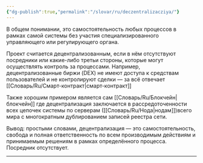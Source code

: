 ```yaml
---
{"dg-publish":true,"permalink":"/slovar/ru/deczentralizacziya/"}
---
```



В общем понимании, это самостоятельность любых процессов в рамках самой системы без участия специализированного управляющего или регулирующего органа.

Проект считается децентрализованным, если в нём отсутствуют посредники или какие-либо третьи стороны, которые могут осуществлять контроль за процессами. Например, децентрализованные биржи (DEX) не имеют доступа к средствам пользователей и не контролируют сделки — за всё отвечает [[Словарь/Ru/Смарт-контракт\|смарт-контракт]]

Также хорошим примером является сам [[Словарь/Ru/Блокчейн\|блокчейн]] где децентрализация заключается в рассредоточенности всех цепочек системы по серверам ([[Словарь/Ru/Нода\|нодам]])всего мира с многократным дублированием записей реестра сети.

Вывод: простыми словами, децентрализация — это самостоятельность, свобода и полная ответственность по всем производимым действиям и принимаемым решениям в рамках определённого процесса. Посредник отсутствует.

---
